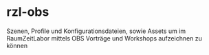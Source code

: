 # rzl-obs
Szenen, Profile und Konfigurationsdateien, sowie Assets um im RaumZeitLabor mittels OBS Vorträge und Workshops aufzeichnen zu können
